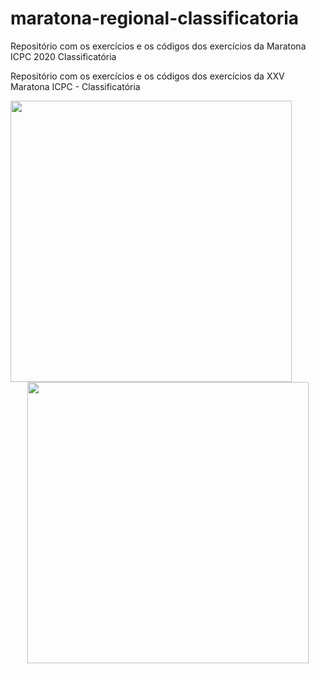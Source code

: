 # maratona-regional-classificatoria
 Repositório com os exercícios e os códigos dos exercícios da Maratona ICPC 2020 Classificatória
<br>

 Repositório com os exercícios e os códigos dos exercícios da XXV Maratona ICPC - Classificatória
  <center>
  
  <img src="http://www.inf.ufrgs.br/maratona/EscolaInverno/2019/images/logomdp.jpg" width="450" height="450" align="left"/> 
  <img src="https://media.giphy.com/media/LmNwrBhejkK9EFP504/giphy.gif"width="450" height="450" />
    </center>
